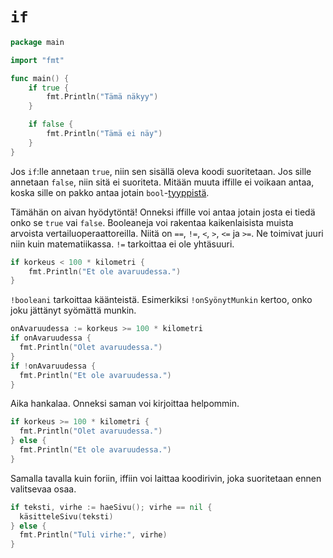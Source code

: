 # `if`

```Go
package main

import "fmt"

func main() {
	if true {
		fmt.Println("Tämä näkyy")
	}

	if false {
		fmt.Println("Tämä ei näy")
	}
}

```

Jos `if`:lle annetaan `true`, niin sen sisällä oleva koodi suoritetaan. Jos sille annetaan `false`, niin sitä ei suoriteta. Mitään muuta iffille ei voikaan antaa, koska sille on pakko antaa jotain `bool`-[tyyppistä](tyypit.md).

Tämähän on aivan hyödytöntä! Onneksi iffille voi antaa jotain josta ei tiedä onko se `true` vai `false`. Booleaneja voi rakentaa kaikenlaisista muista arvoista vertailuoperaattoreilla. Niitä on `==`, `!=`, `<`, `>`, `<=` ja `>=`. Ne toimivat juuri niin kuin matematiikassa. `!=` tarkoittaa ei ole yhtäsuuri.

```Go
if korkeus < 100 * kilometri {
	fmt.Println("Et ole avaruudessa.")
}
```

`!booleani` tarkoittaa käänteistä. Esimerkiksi `!onSyönytMunkin` kertoo, onko joku jättänyt syömättä munkin.

```Go
onAvaruudessa := korkeus >= 100 * kilometri
if onAvaruudessa {
  fmt.Println("Olet avaruudessa.")
}
if !onAvaruudessa {
  fmt.Println("Et ole avaruudessa.")
}
```

Aika hankalaa. Onneksi saman voi kirjoittaa helpommin.

```Go
if korkeus >= 100 * kilometri {
  fmt.Println("Olet avaruudessa.")
} else {
  fmt.Println("Et ole avaruudessa.")
}
```

Samalla tavalla kuin foriin, iffiin voi laittaa koodirivin, joka suoritetaan ennen valitsevaa osaa.

```Go
if teksti, virhe := haeSivu(); virhe == nil {
  käsitteleSivu(teksti)
} else {
  fmt.Println("Tuli virhe:", virhe)
}
```
